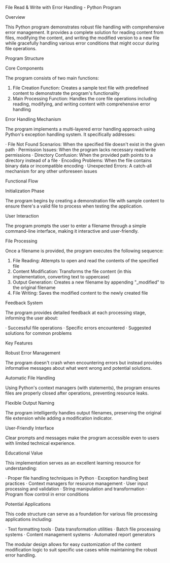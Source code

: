 File Read & Write with Error Handling - Python Program

Overview

This Python program demonstrates robust file handling with comprehensive error management. It provides a complete solution for reading content from files, modifying the content, and writing the modified version to a new file while gracefully handling various error conditions that might occur during file operations.

Program Structure

Core Components

The program consists of two main functions:

1. File Creation Function: Creates a sample text file with predefined content to demonstrate the program's functionality
2. Main Processing Function: Handles the core file operations including reading, modifying, and writing content with comprehensive error handling

Error Handling Mechanism

The program implements a multi-layered error handling approach using Python's exception handling system. It specifically addresses:

· File Not Found Scenarios: When the specified file doesn't exist in the given path
· Permission Issues: When the program lacks necessary read/write permissions
· Directory Confusion: When the provided path points to a directory instead of a file
· Encoding Problems: When the file contains binary data or incompatible encoding
· Unexpected Errors: A catch-all mechanism for any other unforeseen issues

Functional Flow

Initialization Phase

The program begins by creating a demonstration file with sample content to ensure there's a valid file to process when testing the application.

User Interaction

The program prompts the user to enter a filename through a simple command-line interface, making it interactive and user-friendly.

File Processing

Once a filename is provided, the program executes the following sequence:

1. File Reading: Attempts to open and read the contents of the specified file
2. Content Modification: Transforms the file content (in this implementation, converting text to uppercase)
3. Output Generation: Creates a new filename by appending "_modified" to the original filename
4. File Writing: Saves the modified content to the newly created file

Feedback System

The program provides detailed feedback at each processing stage, informing the user about:

· Successful file operations
· Specific errors encountered
· Suggested solutions for common problems

Key Features

Robust Error Management

The program doesn't crash when encountering errors but instead provides informative messages about what went wrong and potential solutions.

Automatic File Handling

Using Python's context managers (with statements), the program ensures files are properly closed after operations, preventing resource leaks.

Flexible Output Naming

The program intelligently handles output filenames, preserving the original file extension while adding a modification indicator.

User-Friendly Interface

Clear prompts and messages make the program accessible even to users with limited technical experience.

Educational Value

This implementation serves as an excellent learning resource for understanding:

· Proper file handling techniques in Python
· Exception handling best practices
· Context managers for resource management
· User input processing and validation
· String manipulation and transformation
· Program flow control in error conditions

Potential Applications

This code structure can serve as a foundation for various file processing applications including:

· Text formatting tools
· Data transformation utilities
· Batch file processing systems
· Content management systems
· Automated report generators

The modular design allows for easy customization of the content modification logic to suit specific use cases while maintaining the robust error handling. 
